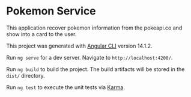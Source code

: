 # Pokemon Service

This application recover pokemon information from the pokeapi.co and show into a card to the user. 

This project was generated with [Angular CLI](https://github.com/angular/angular-cli) version 14.1.2.

Run `ng serve` for a dev server. Navigate to `http://localhost:4200/`.

Run `ng build` to build the project. The build artifacts will be stored in the `dist/` directory.

Run `ng test` to execute the unit tests via [Karma](https://karma-runner.github.io).

